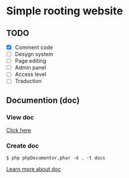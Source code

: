 # Simple rooting website
<!-- Licence iT -->

## TODO
- [x] Comment code
- [ ] Desygn system
- [ ] Page editing
- [ ] Admin panel
- [ ] Access level
- [ ] Traduction

## Documention (doc)
### View doc
[Click here](https://github.com/PaulAndrianoff/template-php/tree/main/docs)
### Create doc
```
$ php phpDocumentor.phar -d . -t docs
```
[Learn more about doc](https://docs.phpdoc.org/3.0/guide/getting-started/installing.html#installation)
